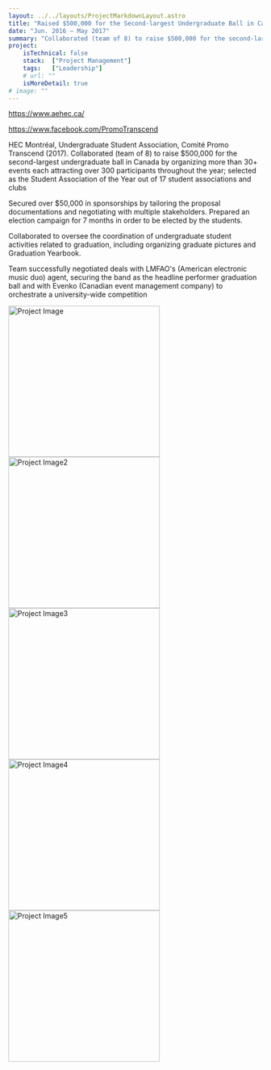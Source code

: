 ```yaml
---
layout: ../../layouts/ProjectMarkdownLayout.astro
title: "Raised $500,000 for the Second-largest Undergraduate Ball in Canada"
date: "Jun. 2016 – May 2017"
summary: "Collaborated (team of 8) to raise $500,000 for the second-largest undergraduate ball in Canada by organizing more than 30+ events each attracting over 300 participants throughout the year; selected as the Student Association of the Year out of 17 student associations and clubs"
project:
    isTechnical: false
    stack:  ["Project Management"]
    tags:   ["Leadership"]
    # url: ""
    isMoreDetail: true
# image: ""
---
```

<a href="https://www.aehec.ca/" target="_blank"> https://www.aehec.ca/ </a><br>   

<a href="https://www.facebook.com/PromoTranscend" target="_blank"> https://www.facebook.com/PromoTranscend </a>

<p>
HEC Montréal, Undergraduate Student Association, Comité Promo Transcend (2017).
Collaborated (team of 8) to raise $500,000 for the second-largest undergraduate ball in Canada by organizing more than 30+ events each attracting over 300 participants throughout the year; selected as the Student Association of the Year out of 17 student associations and clubs
</p>
<p>
Secured over $50,000 in sponsorships by tailoring the proposal documentations and negotiating with multiple stakeholders.
Prepared an election campaign for 7 months in order to be elected by the students.
</p>

<p>Collaborated to oversee the coordination of undergraduate student activities related to graduation, including organizing graduate pictures and Graduation Yearbook.</p>
<p>
Team successfully negotiated deals with LMFAO's (American electronic music duo) agent, securing the band as the headline performer graduation ball and with Evenko (Canadian event management company) to orchestrate a university-wide competition
</p>
<img src="https://www.images.alyssabedard.com/promotranscend2.JPG" alt="Project Image" style="width:300px">

<img src="https://www.images.alyssabedard.com/promotranscend3.JPG" alt="Project Image2" style="width:300px">

<img src="https://www.images.alyssabedard.com/promotranscend4.JPG" alt="Project Image3" style="width:300px">

<img src="https://www.images.alyssabedard.com/promotranscend5.JPG" alt="Project Image4" style="width:300px">

<img src="https://www.images.alyssabedard.com/promotranscend1.JPG" alt="Project Image5" style="width:300px">